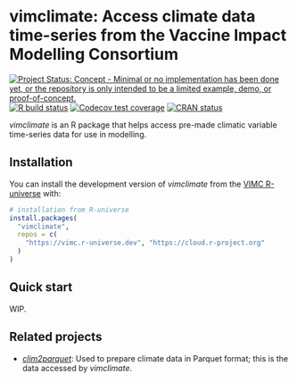 
<!-- README.md is generated from README.Rmd. Please edit that file -->

# vimclimate: Access climate data time-series from the Vaccine Impact Modelling Consortium

<!-- badges: start -->

[![Project Status: Concept - Minimal or no implementation has been done
yet, or the repository is only intended to be a limited example, demo,
or
proof-of-concept.](https://www.repostatus.org/badges/latest/concept.svg)](https://www.repostatus.org/#concept)
[![R build
status](https://github.com/vimc/vimclimate/workflows/R-CMD-check/badge.svg)](https://github.com/vimc/vimclimate/actions/workflows/R-CMD-check.yaml)
[![Codecov test
coverage](https://codecov.io/gh/vimc/vimclimate/branch/main/graph/badge.svg)](https://app.codecov.io/gh/vimc/vimclimate?branch=main)
[![CRAN
status](https://www.r-pkg.org/badges/version/vimclimate)](https://CRAN.R-project.org/package=vimclimate)
<!-- badges: end -->

*vimclimate* is an R package that helps access pre-made climatic
variable time-series data for use in modelling.

## Installation

You can install the development version of *vimclimate* from the [VIMC
R-universe](https://vimc.r-universe.dev/) with:

``` r
# installation from R-universe
install.packages(
  "vimclimate", 
  repos = c(
    "https://vimc.r-universe.dev", "https://cloud.r-project.org"
  )
)
```

## Quick start

WIP.

## Related projects

- [*clim2parquet*](https://vimc.github.io/clim2parquet/): Used to
  prepare climate data in Parquet format; this is the data accessed by
  *vimclimate*.
